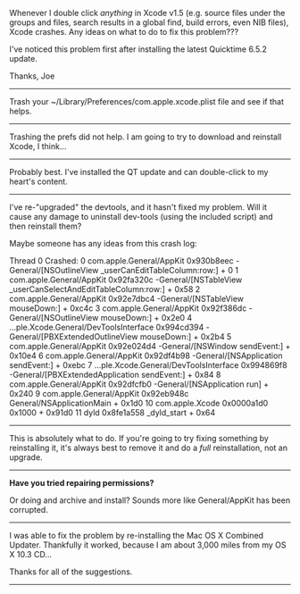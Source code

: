 Whenever I double click _anything_ in Xcode v1.5 (e.g. source files under the groups and files, search results in a global find, build errors, even NIB files), Xcode crashes.  Any ideas on what to do to fix this problem???

I've noticed this problem first after installing the latest Quicktime 6.5.2 update.

Thanks,
Joe

----

Trash your  ~/Library/Preferences/com.apple.xcode.plist file and see if that helps.

----

Trashing the prefs did not help.  I am going to try to download and reinstall Xcode, I think...

----

Probably best. I've installed the QT update and can double-click to my heart's content.

----

I've re-"upgraded" the devtools, and it hasn't fixed my problem.  Will it cause any damage to uninstall dev-tools (using the included script) and then reinstall them?

Maybe someone has any ideas from this crash log:

    
Thread 0 Crashed:
0   com.apple.General/AppKit               	0x930b8eec -General/[NSOutlineView _userCanEditTableColumn:row:] + 0
1   com.apple.General/AppKit               	0x92fa320c -General/[NSTableView _userCanSelectAndEditTableColumn:row:] + 0x58
2   com.apple.General/AppKit               	0x92e7dbc4 -General/[NSTableView mouseDown:] + 0xc4c
3   com.apple.General/AppKit               	0x92f386dc -General/[NSOutlineView mouseDown:] + 0x2e0
4   ...ple.Xcode.General/DevToolsInterface 	0x994cd394 -General/[PBXExtendedOutlineView mouseDown:] + 0x2b4
5   com.apple.General/AppKit               	0x92e024d4 -General/[NSWindow sendEvent:] + 0x10e4
6   com.apple.General/AppKit               	0x92df4b98 -General/[NSApplication sendEvent:] + 0xebc
7   ...ple.Xcode.General/DevToolsInterface 	0x994869f8 -General/[PBXExtendedApplication sendEvent:] + 0x84
8   com.apple.General/AppKit               	0x92dfcfb0 -General/[NSApplication run] + 0x240
9   com.apple.General/AppKit               	0x92eb948c General/NSApplicationMain + 0x1d0
10  com.apple.Xcode                	0x0000a1d0 0x1000 + 0x91d0
11  dyld                           	0x8fe1a558 _dyld_start + 0x64


----

This is absolutely what to do. If you're going to try fixing something by reinstalling it, it's always best to remove it and do a *full* reinstallation, not an upgrade.


----

**Have you tried repairing permissions?**

Or doing and archive and install? Sounds more like General/AppKit has been corrupted.

----

I was able to fix the problem by re-installing the Mac OS X Combined Updater.  Thankfully it worked, because I am about 3,000 miles from my OS X 10.3 CD...

Thanks for all of the suggestions.

----